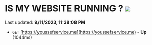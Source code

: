 # IS MY WEBSITE RUNNING ? [![](https://img.shields.io/static/v1?label=Sponsor&message=%E2%9D%A4&logo=GitHub&color=%23fe8e86)](https://github.com/sponsors/<username>)

Last updated: **9/11/2023, 11:38:08 PM**

- `GET` [https://youssefservice.me](https://youssefservice.me) - **Up** (1044ms)

